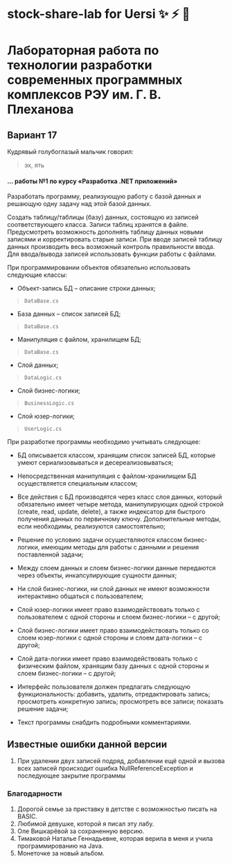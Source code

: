 # stock-share-lab for Uersi :sparkles: :zap: :purple_heart:
# Лабораторная работа по технологии разработки современных программных комплексов РЭУ им. Г. В. Плеханова 
## Вариант 17

Кудрявый голубоглазый мальчик говорил:
> эх, ять

#### ... работы №1 по курсу «Разработка .NET приложений»

Разработать программу, реализующую работу с базой данных и решающую одну задачу над этой базой данных.

Создать таблицу/таблицы (базу) данных, состоящую из записей соответствующего класса. Записи таблиц хранятся в файле. Предусмотреть возможность дополнять таблицу данных новыми записями и корректировать старые записи. При вводе записей таблицу данных производить весь возможный контроль правильности ввода. Для ввода/вывода записей использовать функции работы с файлами.

При программировании объектов обязательно использовать следующие классы:

* Объект-запись БД – описание строки данных;
> ```DataBase.cs```

* База данных – список записей БД;
> ```DataBase.cs```

* Манипуляция с файлом, хранилищем БД;
> ```DataBase.cs```

* Слой данных;
> ```DataLogic.cs```

* Слой бизнес-логики;
> ```BusinessLogic.cs```

* Слой юзер-логики;
> ```UserLogic.cs```

При разработке программы необходимо учитывать следующее:

* БД описывается классом, хранящим список записей БД, которые умеют сериализовываться и десереализовываться;

* Непосредственная манипуляция с файлом-хранилищем БД осуществляется специальным классом;

* Все действия с БД производятся через класс слоя данных, который обязательно имеет четыре метода, манипулирующих одной строкой (create, read, update, delete), а также индексатор для быстрого получения данных по первичному ключу. Дополнительные методы, если необходимы, реализуются самостоятельно;

* Решение по условию задачи осуществляются классом бизнес-логики, имеющим методы для работы с данными и решения поставленной задачи;

* Между слоем данных и слоем бизнес-логики данные передаются через объекты, инкапсулирующие сущности данных;

* Ни слой бизнес-логики, ни слой данных не имеют возможности интерактивно общаться с пользователем;

* Слой юзер-логики имеет право взаимодействовать только с пользователем с одной стороны и слоем бизнес-логики – с другой;

* Слой бизнес-логики имеет право взаимодействовать только со слоем юзер-логики с одной стороны и слоем дата-логики – с другой;

* Слой дата-логики имеет право взаимодействовать только с физическим файлом, хранящим базу данных с одной стороны и слоем бизнес-логики – с другой;

* Интерфейс пользователя должен предлагать следующую функциональность: добавить, удалить, отредактировать запись; просмотреть конкретную запись; просмотреть все записи; показать решение задачи;

* Текст программы снабдить подробными комментариями.

## Известные ошибки данной версии
1. При удалении двух записей подряд, добавлении ещё одной и вызова всех записей происходит ошибка NullReferenceException и последующее закрытие программы

### Благодарности
1. Дорогой семье за приставку в детстве с возможностью писать на BASIC.
2. Любимой девушке, которой я писал эту лабу.
3. Оле Вишкарёвой за сохраненную версию.
4. Тимаковой Наталье Геннадьевне, которая верила в меня и учила программированию на Java.
5. Монеточке за новый альбом.